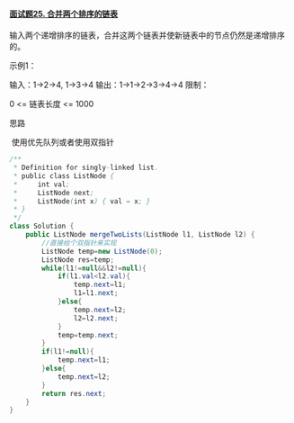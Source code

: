 #### [面试题25. 合并两个排序的链表](https://leetcode-cn.com/problems/he-bing-liang-ge-pai-xu-de-lian-biao-lcof/)

输入两个递增排序的链表，合并这两个链表并使新链表中的节点仍然是递增排序的。

示例1：

输入：1->2->4, 1->3->4
输出：1->1->2->3->4->4
限制：

0 <= 链表长度 <= 1000

思路

​	使用优先队列或者使用双指针

```java
/**
 * Definition for singly-linked list.
 * public class ListNode {
 *     int val;
 *     ListNode next;
 *     ListNode(int x) { val = x; }
 * }
 */
class Solution {
    public ListNode mergeTwoLists(ListNode l1, ListNode l2) {
        //直接给个双指针来实现
        ListNode temp=new ListNode(0);
        ListNode res=temp;
        while(l1!=null&&l2!=null){
            if(l1.val<l2.val){
                temp.next=l1;
                l1=l1.next;
            }else{
                temp.next=l2;
                l2=l2.next;
            }
            temp=temp.next;
        }
        if(l1!=null){
            temp.next=l1;
        }else{
            temp.next=l2;
        }
        return res.next;
    }
}
```

